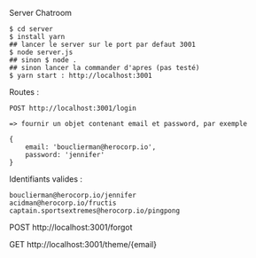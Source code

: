 Server Chatroom

```console
$ cd server
$ install yarn
## lancer le server sur le port par defaut 3001
$ node server.js  
## sinon $ node .
## sinon lancer la commander d'apres (pas testé)
$ yarn start : http://localhost:3001
```
Routes :

    POST http://localhost:3001/login

    => fournir un objet contenant email et password, par exemple

    {
        email: 'bouclierman@herocorp.io',
        password: 'jennifer'
    }

Identifiants valides :

    bouclierman@herocorp.io/jennifer
    acidman@herocorp.io/fructis
    captain.sportsextremes@herocorp.io/pingpong

POST http://localhost:3001/forgot

GET http://localhost:3001/theme/{email}